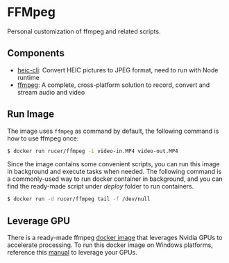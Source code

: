 # FFMpeg

Personal customization of ffmpeg and related scripts.

## Components

* [heic-cli](https://www.npmjs.com/package/heic-cli): Convert HEIC pictures to JPEG format, need to run with Node runtime
* [ffmpeg](http://ffmpeg.org/): A complete, cross-platform solution to record, convert and stream audio and video

## Run Image

The image uses `ffmpeg` as command by default, the following command is how to use ffmpeg once:

```bash
$ docker run rucer/ffmpeg -i video-in.MP4 video-out.MP4
```

Since the image contains some convenient scripts, you can run this image in background and execute tasks when needed. The following command is a commonly-used way to run docker container in background, and you can find the ready-made script under *deploy* folder to run containers.

```bash
$ docker run -d rucer/ffmpeg tail -f /dev/null
```

## Leverage GPU

There is a ready-made ffmpeg [docker image](https://hub.docker.com/layers/jrottenberg/ffmpeg/4.4.1-nvidia2004/images/sha256-b4ce143964c858fd63dae920543736b5172efdefe14d63b71f3b0fdd62a58e22) that leverages Nvidia GPUs to accelerate processing. To run this docker image on Windows platforms, reference this [manual](https://docs.nvidia.com/cuda/wsl-user-guide/index.html) to leverage your GPUs.
